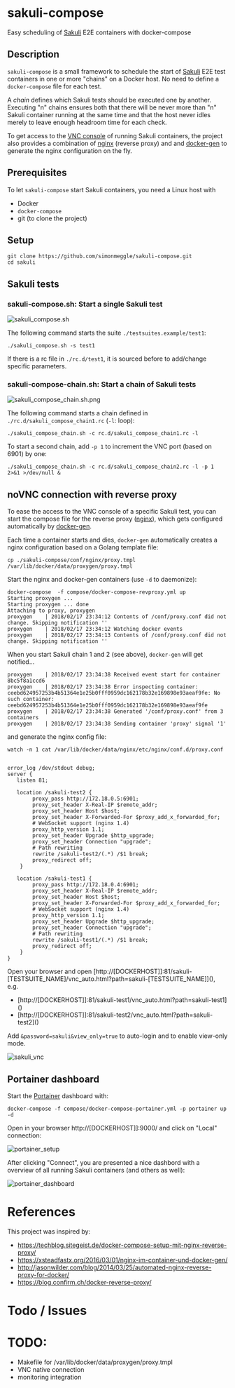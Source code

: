 # sakuli-compose
Easy scheduling of [Sakuli](www.sakuli.org) E2E containers with docker-compose

## Description
`sakuli-compose` is a small framework to schedule the start of [Sakuli](www.sakuli.org) E2E test containers in one or more "chains" on a Docker host. No need to define a `docker-compose` file for each test.

A *chain* defines which Sakuli tests should be executed one by another. Executing "n" chains ensures both that there will be never more than "n" Sakuli container running at the same time and that the host never idles merely to leave enough headroom time for each check.

To get access to the [VNC console](https://github.com/ConSol/sakuli/blob/master/docs/manual/execution/containerized/docker-images.adoc) of running Sakuli containers, the project also provides a combination of [nginx](https://nginx.org/en/) (reverse proxy) and and [docker-gen](https://github.com/jwilder/docker-gen) to generate the nginx configuration on the fly.  

## Prerequisites

To let `sakuli-compose` start Sakuli containers, you need a Linux host with

* Docker
* `docker-compose`
* git (to clone the project)

## Setup

```
git clone https://github.com/simonmeggle/sakuli-compose.git
cd sakuli
```

## Sakuli tests

### sakuli-compose.sh: Start a single Sakuli test

![sakuli_compose.sh](img/sakuli_compose.sh.png)

The following command starts the suite `./testsuites.example/test1`:
```
./sakuli_compose.sh -s test1
```

If there is a rc file in `./rc.d/test1`, it is sourced before to add/change specific parameters.

### sakuli-compose-chain.sh: Start a chain of Sakuli tests

![sakuli_compose_chain.sh.png](img/sakuli_compose_chain.sh.png)

The following command starts a chain defined in `./rc.d/sakuli_compose_chain1.rc` (`-l`: loop):

```
./sakuli_compose_chain.sh -c rc.d/sakuli_compose_chain1.rc -l
```

To start a second chain, add `-p 1` to increment the VNC port (based on 6901) by one:

```
./sakuli_compose_chain.sh -c rc.d/sakuli_compose_chain2.rc -l -p 1 2>&1 >/dev/null &
```

## noVNC connection with reverse proxy

To ease the access to the VNC console of a specific Sakuli test, you can start the compose file for the reverse proxy ([nginx](https://nginx.org/en/)), which gets configured automatically by [docker-gen](https://github.com/jwilder/docker-gen).

Each time a container starts and dies, `docker-gen` automatically creates a nginx configuration based on a Golang template file:

```
cp ./sakuli-compose/conf/nginx/proxy.tmpl /var/lib/docker/data/proxygen/proxy.tmpl
```

Start the nginx and docker-gen containers (use `-d` to daemonize):
```
docker-compose  -f compose/docker-compose-revproxy.yml up
Starting proxygen ...
Starting proxygen ... done
Attaching to proxy, proxygen
proxygen    | 2018/02/17 23:34:12 Contents of /conf/proxy.conf did not change. Skipping notification ''
proxygen    | 2018/02/17 23:34:12 Watching docker events
proxygen    | 2018/02/17 23:34:13 Contents of /conf/proxy.conf did not change. Skipping notification ''
```

When you start Sakuli chain 1 and 2 (see above),  `docker-gen` will get notified...

```
proxygen    | 2018/02/17 23:34:38 Received event start for container 8bc5f8a1ccd6
proxygen    | 2018/02/17 23:34:38 Error inspecting container: ceebd624957253b4b51364e1e25b0fff0959dc162178b32e169898e93aeaf9fe: No such container: ceebd624957253b4b51364e1e25b0fff0959dc162178b32e169898e93aeaf9fe
proxygen    | 2018/02/17 23:34:38 Generated '/conf/proxy.conf' from 3 containers
proxygen    | 2018/02/17 23:34:38 Sending container 'proxy' signal '1'
```

and generate the nginx config file:

```
watch -n 1 cat /var/lib/docker/data/nginx/etc/nginx/conf.d/proxy.conf


error_log /dev/stdout debug;
server {
   listen 81;

   location /sakuli-test2 {
        proxy_pass http://172.18.0.5:6901;
        proxy_set_header X-Real-IP $remote_addr;
        proxy_set_header Host $host;
        proxy_set_header X-Forwarded-For $proxy_add_x_forwarded_for;
        # WebSocket support (nginx 1.4)
        proxy_http_version 1.1;
        proxy_set_header Upgrade $http_upgrade;
        proxy_set_header Connection "upgrade";
        # Path rewriting
        rewrite /sakuli-test2/(.*) /$1 break;
        proxy_redirect off;
    }

   location /sakuli-test1 {
        proxy_pass http://172.18.0.4:6901;
        proxy_set_header X-Real-IP $remote_addr;
        proxy_set_header Host $host;
        proxy_set_header X-Forwarded-For $proxy_add_x_forwarded_for;
        # WebSocket support (nginx 1.4)
        proxy_http_version 1.1;
        proxy_set_header Upgrade $http_upgrade;
        proxy_set_header Connection "upgrade";
        # Path rewriting
        rewrite /sakuli-test1/(.*) /$1 break;
        proxy_redirect off;
    }
}
```

Open your browser and open [http://[DOCKERHOST]]:81/sakuli-[TESTSUITE_NAME]/vnc_auto.html?path=sakuli-[TESTSUITE_NAME]](), e.g.
* [http://[DOCKERHOST]]:81/sakuli-test1/vnc_auto.html?path=sakuli-test1]()
* [http://[DOCKERHOST]]:81/sakuli-test2/vnc_auto.html?path=sakuli-test2]()


Add `&password=sakuli&view_only=true` to auto-login and to enable view-only mode.

![sakuli_vnc](img/sakuli_vnc.png)


## Portainer dashboard

Start the [Portainer](https://portainer.io/) dashboard with:

```
docker-compose -f compose/docker-compose-portainer.yml -p portainer up -d
```

Open in your browser  http://[DOCKERHOST]]:9000/ and click on "Local" connection:

![portainer_setup](img/portainer_setup.png)

After clicking "Connect", you are presented a nice dashbord with a overview of all running Sakuli containers (and others as well):

![portainer_dashboard](img/portainer_dashboard.png)


# References
This project was inspired by:

* https://techblog.sitegeist.de/docker-compose-setup-mit-nginx-reverse-proxy/
* https://xsteadfastx.org/2016/03/01/nginx-im-container-und-docker-gen/
* http://jasonwilder.com/blog/2014/03/25/automated-nginx-reverse-proxy-for-docker/
* https://blog.confirm.ch/docker-reverse-proxy/




# Todo / Issues

# TODO:
* Makefile for /var/lib/docker/data/proxygen/proxy.tmpl
* VNC native connection
* monitoring integration
